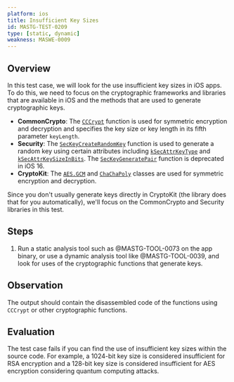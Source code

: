 ```yaml
---
platform: ios
title: Insufficient Key Sizes
id: MASTG-TEST-0209
type: [static, dynamic]
weakness: MASWE-0009
---
```


## Overview

In this test case, we will look for the use insufficient key sizes in iOS apps. To do this, we need to focus on the cryptographic frameworks and libraries that are available in iOS and the methods that are used to generate cryptographic keys.

- **CommonCrypto**: The [`CCCrypt`](https://developer.apple.com/library/archive/documentation/System/Conceptual/ManPages_iPhoneOS/man3/CCCrypt.3cc.html) function is used for symmetric encryption and decryption and specifies the key size or key length in its fifth parameter `keyLength`.
- **Security**: The [`SecKeyCreateRandomKey`](https://developer.apple.com/documentation/security/1823694-seckeycreaterandomkey) function is used to generate a random key using certain attributes including [`kSecAttrKeyType`](https://developer.apple.com/documentation/security/ksecattrkeytype) and [`kSecAttrKeySizeInBits`](https://developer.apple.com/documentation/security/ksecattrkeysizeinbits). The [`SecKeyGeneratePair`](https://developer.apple.com/documentation/security/1395339-seckeygeneratepair) function is deprecated in iOS 16.
- **CryptoKit**: The [`AES.GCM`](https://developer.apple.com/documentation/cryptokit/aes/gcm) and [`ChaChaPoly`](https://developer.apple.com/documentation/cryptokit/chachapoly) classes are used for symmetric encryption and decryption.

Since you don't usually generate keys directly in CryptoKit (the library does that for you automatically), we'll focus on the CommonCrypto and Security libraries in this test.

## Steps

1. Run a static analysis tool such as @MASTG-TOOL-0073 on the app binary, or use a dynamic analysis tool like @MASTG-TOOL-0039, and look for uses of the cryptographic functions that generate keys.

## Observation

The output should contain the disassembled code of the functions using `CCCrypt` or other cryptographic functions.

## Evaluation

The test case fails if you can find the use of insufficient key sizes within the source code. For example, a 1024-bit key size is considered insufficient for RSA encryption and a 128-bit key size is considered insufficient for AES encryption considering quantum computing attacks.
